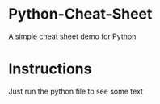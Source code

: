 # Python-Cheat-Sheet
A simple cheat sheet demo for Python

# Instructions
Just run the python file to see some text
